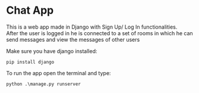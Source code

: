 # Chat App

This is a web app made in Django with Sign Up/ Log In functionalities. <br/>
After the user is logged in he is connected to a set of rooms in which he can send messages and view the messages of other users <br/>

Make sure you have django installed: <br/>

```
pip install django
```

To run the app open the terminal and type: <br/>

```
python .\manage.py runserver
```
